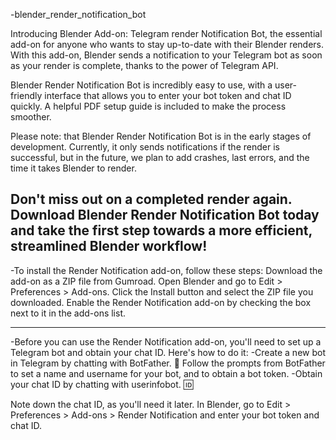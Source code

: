 -blender_render_notification_bot

Introducing Blender Add-on: Telegram render Notification Bot, the essential add-on for anyone who wants to stay up-to-date with their Blender renders. With this add-on, Blender sends a notification to your Telegram bot as soon as your render is complete, thanks to the power of Telegram API.

Blender Render Notification Bot is incredibly easy to use, with a user-friendly interface that allows you to enter your bot token and chat ID quickly. A helpful PDF setup guide is included to make the process smoother.

Please note: that Blender Render Notification Bot is in the early stages of development. Currently, it only sends notifications if the render is successful, but in the future, we plan to add crashes, last errors, and the time it takes Blender to render.

Don't miss out on a completed render again. Download Blender Render Notification Bot today and take the first step towards a more efficient, streamlined Blender workflow!
------------------------------------------------------------------------------------------------------------------------------------------------

-To install the Render Notification add-on, follow these steps:
Download the add-on as a ZIP file from Gumroad.
Open Blender and go to Edit > Preferences > Add-ons.
Click the Install button and select the ZIP file you downloaded.
Enable the Render Notification add-on by checking the box next to it in the add-ons list.

-----------------------------------------------------------------------------------------------------------------------------------------------


-Before you can use the Render Notification add-on, you'll need to set up a Telegram bot and obtain your chat ID. Here's how to do it:
-Create a new bot in Telegram by chatting with BotFather. 🤖
Follow the prompts from BotFather to set a name and username for your bot, and to obtain a bot token.
-Obtain your chat ID by chatting with userinfobot. 🆔 

Note down the chat ID, as you'll need it later. 
In Blender, go to Edit > Preferences > Add-ons > Render Notification and enter your bot token and chat ID.

